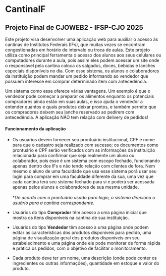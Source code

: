 # CantinaIF
## Projeto Final de CJOWEB2 - IFSP-CJO 2025

  <p>Este projeto visa desenvolver uma aplicação web para auxiliar o acesso às cantinas de Institutos Federais (IFs), que muitas vezes se encontram congestionadas em horário de intervalo ou troca de aulas. Este projeto utiliza como principal ferramenta o acesso dos alunos aos seus celulares ou computadores durante a aula, pois assim eles podem acessar um site onde o responsável pela cantina coloca os salgados, doces, bebidas e lanches especiais disponíveis no dia. Com esse sistema, os alunos e colaboradores da instituição podem mandar um pedido informando ao vendedor que possuem interesse em comprar determinado item com antecedência.</p>
  <p>Um sistema como esse oferece várias vantagens. Um exemplo é que o vendedor pode começar a preparar os alimentos enquanto os potenciais compradores ainda estão em suas aulas, e isso ajuda o vendedor a entender quantos e quais produtos deixar prontos, e também permite que os compradores deixem seu lanche reservado ao pedirem com antecedência. A aplicação NÃO tem relação com delivery de pedidos!</p>

#### Funcionamento da aplicação
  - Os usuários devem fornecer seu prontuário institucional, CPF e nome para que o cadastro seja realizado com sucesso; os documentos como prontuário e CPF serão verificados com as informações da instituição relacionada para confirmar que seja realmente um aluno ou colaborador, pois esse é um sistema com escopo fechado, funcionando apenas dentro dos IFs e não tendo relação com clientes de fora. Nem mesmo o aluno de uma faculdade que usa esse sistema porá usar seu login para comprar em uma faculdade diferente da sua, uma vez que cada cantina terá seu sistema fechado para si e poderá ser acessada apenas pelos alunos e colaboradores de sua mesma unidade.<br><br>
    **De acordo com o prontuário usado para login, o sistema direciona o usuário para a cantina correspondente.*

  - Usuários do tipo **Comprador** têm acesso a uma página inicial que mostra os itens disponíveis na cantina de sua instituição.

  - Usuários do tipo **Vendedor** têm acesso a uma página onde podem editar as características dos produtos disponíveis para pedido, uma página de visualização geral dos produtos disponíveis em seu estabelecimento e uma página onde ele pode monitorar de forma rápida e prática os pedidos, com o objetivo de facilitar o monitoramento.

  - Cada produto deve ter um nome, uma descrição (onde pode conter os ingredientes ou outras informações), quantidade em estoque e valor do produto.
